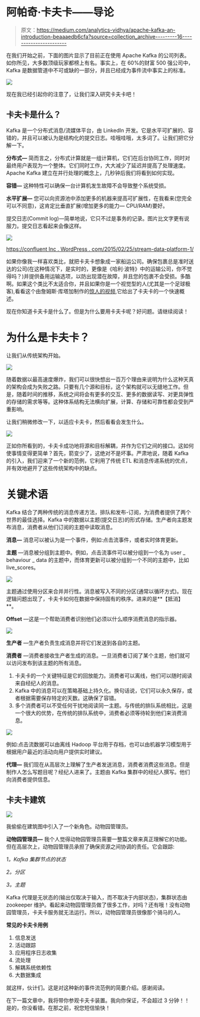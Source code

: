 # 阿帕奇·卡夫卡——导论

> 原文：<https://medium.com/analytics-vidhya/apache-kafka-an-introduction-beaaaedb6cfa?source=collection_archive---------16----------------------->

在我们开始之前，下面的图片显示了目前正在使用 Apache Kafka 的公司列表。如你所见，大多数顶级玩家都榜上有名。事实上，在 60%的财富 500 强公司中，Kafka 是数据管道中不可或缺的一部分，并且已经成为事件流中事实上的标准。

![](img/2d7ba4cd57f5f9bcb7a3af174012d4c2.png)

现在我已经引起你的注意了，让我们深入研究卡夫卡吧！

## 卡夫卡是什么？

Kafka 是一个分布式消息/流媒体平台，由 LinkedIn 开发。它是水平可扩展的、容错的，并且可以被认为是结构化的提交日志。哇哦哇哦，太多词了。让我们把它分解一下。

**分布式—** 简而言之，分布式计算就是一组计算机，它们在后台协同工作，同时对最终用户表现为一个整体。它们同时工作，大大减少了延迟并提高了处理速度。Apache Kafka 建立在并行处理的概念上，几秒钟后我们将看到如何实现。

**容错—** 这种特性可以确保一台计算机发生故障不会导致整个系统受损。

**水平扩展—** 您可以向资源池中添加更多的机器来提高可扩展性，在我看来(您完全可以不同意)，这肯定比垂直扩展(增加更多的能力— CPU/RAM)要好。

提交日志(Commit log)—简单地说，它只不过是事务的记录。图片比文字更有说服力。提交日志看起来会像这样。

![](img/01ae67f0a23c055ced262ab5c86521da.png)

[https://confluent Inc . WordPress . com/2015/02/25/stream-data-platform-1/](https://confluentinc.wordpress.com/2015/02/25/stream-data-platform-1/)

如果你像我一样喜欢类比，就把卡夫卡想象成一家船运公司。确保包裹总是准时送达的公司(在这种情况下，是实时的，更像是《哈利·波特》中的运输公司，你不觉得吗？)并提供备用运输选项，以防出现潜在故障，并且您的包裹不会受损。多酷啊。如果这个类比不太适合你，并且如果你是一个视觉型的人(尤其是一个足球极客),看看这个由詹姆斯·库塔加制作的[惊人的视频](https://www.youtube.com/watch?v=Ch5VhJzaoaI),它给出了卡夫卡的一个快速概述。

现在你知道卡夫卡是什么了。但是为什么要用卡夫卡呢？好问题。请继续阅读！

# 为什么是卡夫卡？

让我们从传统架构开始。

![](img/d86d7b9266d1501158c5867bce88c09e.png)

随着数据以最高速度爆炸，我们可以很快想出一百万个理由来说明为什么这种天真的架构会成为失败之路。只要有几个源和目标，这个架构就可以无缝地工作。但是，随着时间的推移，系统之间将会有更多的交互、更多的数据读写、对更具弹性的存储的需求等等。这种体系结构无法横向扩展，计算、存储和可靠性都会受到严重影响。

让我们稍微修改一下，以适应卡夫卡，然后看看会发生什么。

![](img/81212a084c30c233547d0e0e2fee8595.png)

正如你所看到的，卡夫卡成功地将源和目标解耦，并作为它们之间的接口。这如何使事情变得更简单？首先，箭变少了，这绝对不是坏事。严肃地说，随着 Kafka 的引入，我们迎来了一个新的范例，它利用了传统 ETL 和消息传递系统的优点，并有效地避开了这些传统架构中的缺点。

# 关键术语

Kafka 结合了两种传统的消息传递方法，排队和发布-订阅，为消费者提供了两个世界的最佳选择。Kafka 中的数据以主题(提交日志)的形式存储。生产者向主题发布消息，消费者从他们订阅的主题中读取消息。

**消息—** 消息可以被认为是一个事件，例如:点击流事件，或者实时体育更新。

**主题** —消息被分组到主题中。例如，点击流事件可以被分组到一个名为 user _ behaviour _ data 的主题中，而体育更新可以被分组到一个不同的主题中，比如 live_scores。

![](img/4e90fe25cba4e3d2a4a8b488e8c46743.png)

主题通过使用分区来合并并行性。消息被写入不同的分区(通常以循环方式)。现在逻辑问题出现了，卡夫卡如何在数据中保持固有的秩序。进来的是**【抵消】**。

**Offset** —这是一个帮助消费者识别他们必须以什么顺序消费消息的指示器。

![](img/ddfbc84b4796d93cea55d2c11905a106.png)

**生产者** —生产者负责生成消息并将它们发送到各自的主题。

**消费者** —消费者接收生产者生成的消息。一旦消费者订阅了某个主题，他们就可以访问发布到该主题的所有消息。

1.  卡夫卡的一个关键特征是它的回放能力。消费者可以离线，他们可以随时阅读来自经纪人的消息。
2.  Kafka 中的消息可以在策略基础上持久化。换句话说，它们可以永久保存，或者根据需要保存特定的天数。这确保了容错。
3.  多个消费者可以不受任何干扰地阅读同一主题。与传统的排队系统相比，这是一个很大的优势，在传统的排队系统中，消费者必须等待轮到他们来消费消息。

![](img/213d4538b2942866fefc00bc804d5e24.png)

例如:点击流数据可以由离线 Hadoop 平台用于存档，也可以由机器学习模型用于根据用户最近的活动向用户提供实时建议。

**代理—** 我们现在从高层次上理解了生产者发送消息，消费者消费这些消息。但是制作人怎么写题目呢？经纪人进来了。主题由 Kafka 集群中的经纪人撰写。他们向消费者提供信息。

## 卡夫卡建筑

![](img/4142c07044362348d34cb3c328245baa.png)

我偷偷在建筑图中引入了一个新角色。动物园管理员。

**动物园管理员—** 我个人觉得动物园管理员需要一整篇文章来真正理解它的功能。但在高层次上，动物园管理员承担了确保资源之间协调的责任。它会跟踪:

*1。Kafka 集群节点的状态*

*2。分区*

*3。主题*

Kafka 代理是无状态的(输出仅取决于输入，而不取决于内部状态)，集群状态由 zookeeper 维护。看起来动物园管理员做了很多工作，对吗？还有哦！没有动物园管理员，卡夫卡服务就无法运行。所以，动物园管理员很像那个骑马的人。

**常见的卡夫卡用例**

1.  信息发送
2.  活动跟踪
3.  应用程序日志收集
4.  流处理
5.  解耦系统依赖性
6.  大数据集成

就这样，伙计们。这是对这种新的事件流范例的简要介绍。感谢阅读。

在下一篇文章中，我将带你参观卡夫卡装置。我向你保证，不会超过 3 分钟！！是的，你没看错。在那之前，祝您短信愉快！